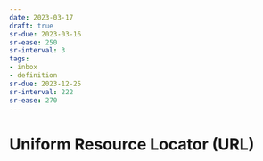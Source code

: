 ```yaml
---
date: 2023-03-17
draft: true
sr-due: 2023-03-16
sr-ease: 250
sr-interval: 3
tags:
- inbox
- definition
sr-due: 2023-12-25
sr-interval: 222
sr-ease: 270
---
```


# Uniform Resource Locator (URL)